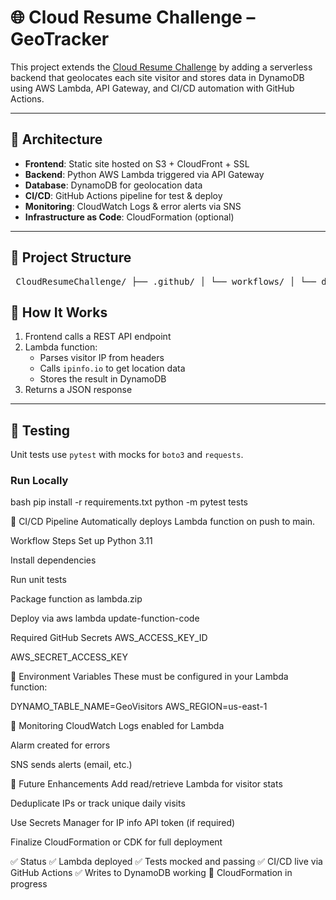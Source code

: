# 🌐 Cloud Resume Challenge – GeoTracker

This project extends the [Cloud Resume Challenge](https://cloudresumechallenge.dev/) by adding a serverless backend that geolocates each site visitor and stores data in DynamoDB using AWS Lambda, API Gateway, and CI/CD automation with GitHub Actions.

---

## 📐 Architecture

- **Frontend**: Static site hosted on S3 + CloudFront + SSL
- **Backend**: Python AWS Lambda triggered via API Gateway
- **Database**: DynamoDB for geolocation data
- **CI/CD**: GitHub Actions pipeline for test & deploy
- **Monitoring**: CloudWatch Logs & error alerts via SNS
- **Infrastructure as Code**: CloudFormation (optional)

---

## 📁 Project Structure

<pre> CloudResumeChallenge/ ├── .github/ │ └── workflows/ │ └── deploy.yml # GitHub Actions CI/CD ├── GeoTracker.py # Lambda function ├── lambda.zip # Deployment package (generated) ├── requirements.txt # Dependencies (boto3, requests) ├── tests/ │ ├── __init__.py # Pytest init file │ └── test_geo.py # Unit test for Lambda └── README.md # You are here </pre>

## 🧠 How It Works

1. Frontend calls a REST API endpoint
2. Lambda function:
   - Parses visitor IP from headers
   - Calls `ipinfo.io` to get location data
   - Stores the result in DynamoDB
3. Returns a JSON response

---

## 🧪 Testing
Unit tests use `pytest` with mocks for `boto3` and `requests`.

### Run Locally

bash
pip install -r requirements.txt
python -m pytest tests


🚀 CI/CD Pipeline
Automatically deploys Lambda function on push to main.

Workflow Steps
Set up Python 3.11

Install dependencies

Run unit tests

Package function as lambda.zip

Deploy via aws lambda update-function-code

Required GitHub Secrets
AWS_ACCESS_KEY_ID

AWS_SECRET_ACCESS_KEY


🔐 Environment Variables
These must be configured in your Lambda function:

DYNAMO_TABLE_NAME=GeoVisitors
AWS_REGION=us-east-1


🔔 Monitoring
CloudWatch Logs enabled for Lambda

Alarm created for errors

SNS sends alerts (email, etc.)


🧱 Future Enhancements
 Add read/retrieve Lambda for visitor stats

 Deduplicate IPs or track unique daily visits

 Use Secrets Manager for IP info API token (if required)

 Finalize CloudFormation or CDK for full deployment

✅ Status
✅ Lambda deployed
✅ Tests mocked and passing
✅ CI/CD live via GitHub Actions
✅ Writes to DynamoDB working
🚧 CloudFormation in progress
